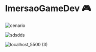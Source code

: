 # ImersaoGameDev  :video_game:	


![cenario](https://user-images.githubusercontent.com/61792159/85351559-76f72500-b4da-11ea-9f1f-f2261799ccd2.png)

![sdsdds](https://user-images.githubusercontent.com/61792159/85352386-34cee300-b4dc-11ea-8110-197d42553882.png)

![localhost_5500 (3)](https://user-images.githubusercontent.com/61792159/85352223-d0138880-b4db-11ea-8db9-ae796832c22b.gif)
